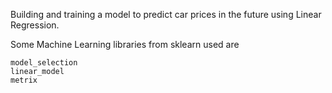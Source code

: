 Building and training a model to predict car prices in the future using Linear Regression.

Some Machine Learning libraries from sklearn used are

    model_selection
    linear_model
    metrix

